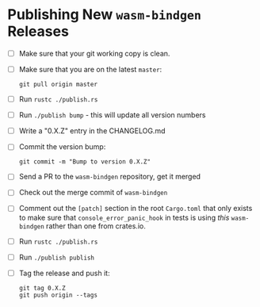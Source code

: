 # Publishing New `wasm-bindgen` Releases

* [ ] Make sure that your git working copy is clean.

* [ ] Make sure that you are on the latest `master`:

  ```
  git pull origin master
  ```

* [ ] Run `rustc ./publish.rs`

* [ ] Run `./publish bump` - this will update all version numbers

* [ ] Write a "0.X.Z" entry in the CHANGELOG.md

* [ ] Commit the version bump:

  ```
  git commit -m "Bump to version 0.X.Z"
  ```

* [ ] Send a PR to the `wasm-bindgen` repository, get it merged

* [ ] Check out the merge commit of `wasm-bindgen`

* [ ] Comment out the `[patch]` section in the root `Cargo.toml` that only
      exists to make sure that `console_error_panic_hook` in tests is using
      *this* `wasm-bindgen` rather than one from crates.io.

* [ ] Run `rustc ./publish.rs`

* [ ] Run `./publish publish`

* [ ] Tag the release and push it:

  ```
  git tag 0.X.Z
  git push origin --tags
  ```
